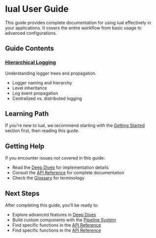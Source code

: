# lual User Guide

This guide provides complete documentation for using lual effectively in your applications. It covers the entire workflow from basic usage to advanced configurations.

## Guide Contents

### **[Hierarchical Logging](hierarchical-logging.md)**

Understanding logger trees and propagation.

- Logger naming and hierarchy
- Level inheritance
- Log event propagation
- Centralized vs. distributed logging

## Learning Path

If you're new to lual, we recommend starting with the [Getting Started](../getting-started/) section first, then reading this guide.

## Getting Help

If you encounter issues not covered in this guide:

- Read the [Deep Dives](../deep-dives/) for implementation details
- Consult the [API Reference](../reference/api.md) for complete documentation
- Check the [Glossary](../reference/glossary.md) for terminology

## Next Steps

After completing this guide, you'll be ready to:

- Explore advanced features in [Deep Dives](../deep-dives/)
- Build custom components with the [Pipeline System](../deep-dives/pipeline-system.md)
- Find specific functions in the [API Reference](../reference/api.md)
- Find specific functions in the [API Reference](../reference/api.md)